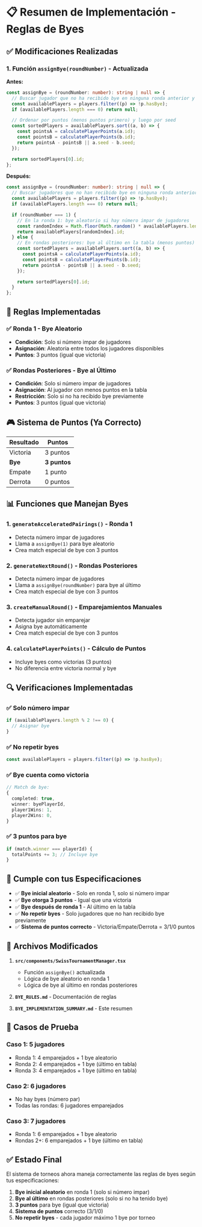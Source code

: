 # 📋 Resumen de Implementación - Reglas de Byes

## ✅ Modificaciones Realizadas

### 1. Función `assignBye(roundNumber)` - Actualizada

**Antes:**

```typescript
const assignBye = (roundNumber: number): string | null => {
  // Buscar jugador que no ha recibido bye en ninguna ronda anterior y tiene menos puntos
  const availablePlayers = players.filter((p) => !p.hasBye);
  if (availablePlayers.length === 0) return null;

  // Ordenar por puntos (menos puntos primero) y luego por seed
  const sortedPlayers = availablePlayers.sort((a, b) => {
    const pointsA = calculatePlayerPoints(a.id);
    const pointsB = calculatePlayerPoints(b.id);
    return pointsA - pointsB || a.seed - b.seed;
  });

  return sortedPlayers[0].id;
};
```

**Después:**

```typescript
const assignBye = (roundNumber: number): string | null => {
  // Buscar jugadores que no han recibido bye en ninguna ronda anterior
  const availablePlayers = players.filter((p) => !p.hasBye);
  if (availablePlayers.length === 0) return null;

  if (roundNumber === 1) {
    // En la ronda 1: bye aleatorio si hay número impar de jugadores
    const randomIndex = Math.floor(Math.random() * availablePlayers.length);
    return availablePlayers[randomIndex].id;
  } else {
    // En rondas posteriores: bye al último en la tabla (menos puntos)
    const sortedPlayers = availablePlayers.sort((a, b) => {
      const pointsA = calculatePlayerPoints(a.id);
      const pointsB = calculatePlayerPoints(b.id);
      return pointsA - pointsB || a.seed - b.seed;
    });

    return sortedPlayers[0].id;
  }
};
```

## 🎯 Reglas Implementadas

### ✅ Ronda 1 - Bye Aleatorio

- **Condición**: Solo si número impar de jugadores
- **Asignación**: Aleatoria entre todos los jugadores disponibles
- **Puntos**: 3 puntos (igual que victoria)

### ✅ Rondas Posteriores - Bye al Último

- **Condición**: Solo si número impar de jugadores
- **Asignación**: Al jugador con menos puntos en la tabla
- **Restricción**: Solo si no ha recibido bye previamente
- **Puntos**: 3 puntos (igual que victoria)

## 🎮 Sistema de Puntos (Ya Correcto)

| Resultado | Puntos       |
| --------- | ------------ |
| Victoria  | 3 puntos     |
| **Bye**   | **3 puntos** |
| Empate    | 1 punto      |
| Derrota   | 0 puntos     |

## 📊 Funciones que Manejan Byes

### 1. `generateAcceleratedPairings()` - Ronda 1

- Detecta número impar de jugadores
- Llama a `assignBye(1)` para bye aleatorio
- Crea match especial de bye con 3 puntos

### 2. `generateNextRound()` - Rondas Posteriores

- Detecta número impar de jugadores
- Llama a `assignBye(roundNumber)` para bye al último
- Crea match especial de bye con 3 puntos

### 3. `createManualRound()` - Emparejamientos Manuales

- Detecta jugador sin emparejar
- Asigna bye automáticamente
- Crea match especial de bye con 3 puntos

### 4. `calculatePlayerPoints()` - Cálculo de Puntos

- Incluye byes como victorias (3 puntos)
- No diferencia entre victoria normal y bye

## 🔍 Verificaciones Implementadas

### ✅ Solo número impar

```typescript
if (availablePlayers.length % 2 !== 0) {
  // Asignar bye
}
```

### ✅ No repetir byes

```typescript
const availablePlayers = players.filter((p) => !p.hasBye);
```

### ✅ Bye cuenta como victoria

```typescript
// Match de bye:
{
  completed: true,
  winner: byePlayerId,
  player1Wins: 1,
  player2Wins: 0,
}
```

### ✅ 3 puntos para bye

```typescript
if (match.winner === playerId) {
  totalPoints += 3; // Incluye bye
}
```

## 🎯 Cumple con tus Especificaciones

- ✅ **Bye inicial aleatorio** - Solo en ronda 1, solo si número impar
- ✅ **Bye otorga 3 puntos** - Igual que una victoria
- ✅ **Bye después de ronda 1** - Al último en la tabla
- ✅ **No repetir byes** - Solo jugadores que no han recibido bye previamente
- ✅ **Sistema de puntos correcto** - Victoria/Empate/Derrota = 3/1/0 puntos

## 📁 Archivos Modificados

1. **`src/components/SwissTournamentManager.tsx`**

   - Función `assignBye()` actualizada
   - Lógica de bye aleatorio en ronda 1
   - Lógica de bye al último en rondas posteriores

2. **`BYE_RULES.md`** - Documentación de reglas
3. **`BYE_IMPLEMENTATION_SUMMARY.md`** - Este resumen

## 🧪 Casos de Prueba

### Caso 1: 5 jugadores

- Ronda 1: 4 emparejados + 1 bye aleatorio
- Ronda 2: 4 emparejados + 1 bye (último en tabla)
- Ronda 3: 4 emparejados + 1 bye (último en tabla)

### Caso 2: 6 jugadores

- No hay byes (número par)
- Todas las rondas: 6 jugadores emparejados

### Caso 3: 7 jugadores

- Ronda 1: 6 emparejados + 1 bye aleatorio
- Rondas 2+: 6 emparejados + 1 bye (último en tabla)

## ✅ Estado Final

El sistema de torneos ahora maneja correctamente las reglas de byes según tus especificaciones:

1. **Bye inicial aleatorio** en ronda 1 (solo si número impar)
2. **Bye al último** en rondas posteriores (solo si no ha tenido bye)
3. **3 puntos** para bye (igual que victoria)
4. **Sistema de puntos** correcto (3/1/0)
5. **No repetir byes** - cada jugador máximo 1 bye por torneo
